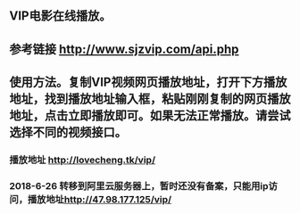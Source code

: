 ## VIP电影在线播放。
## 参考链接 <http://www.sjzvip.com/api.php>
## 使用方法。复制VIP视频网页播放地址，打开下方播放地址，找到播放地址输入框，粘贴刚刚复制的网页播放地址，点击立即播放即可。如果无法正常播放。请尝试选择不同的视频接口。
### 播放地址 <http://lovecheng.tk/vip/>
### 2018-6-26 转移到阿里云服务器上，暂时还没有备案，只能用ip访问，播放地址<http://47.98.177.125/vip/>
